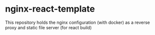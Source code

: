 # nginx-react-template
This repository holds the nginx configuration (with docker) as a reverse proxy and static file server (for react build) 
